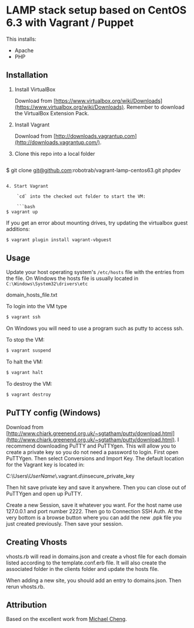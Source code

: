 # LAMP stack setup based on CentOS 6.3 with Vagrant / Puppet

This installs:

- Apache
- PHP

## Installation

1. Install VirtualBox

	Download from [https://www.virtualbox.org/wiki/Downloads](https://www.virtualbox.org/wiki/Downloads). Remember to download the VirtualBox Extension Pack.

2. Install Vagrant

	Download from [http://downloads.vagrantup.com](http://downloads.vagrantup.com/).

3. Clone this repo into a local folder

	```bash
$ git clone git@github.com:robotrab/vagrant-lamp-centos63.git phpdev
```

4. Start Vagrant

	`cd` into the checked out folder to start the VM:

	```bash
$ vagrant up
```
  If you get an error about mounting drives, try updating the virtualbox guest additions:

  ```bash
$ vagrant plugin install vagrant-vbguest
```

## Usage

Update your host operating system's `/etc/hosts` file with the entries from the file.
On Windows the hosts file is usually located in `C:\Windows\System32\drivers\etc`

domain_hosts_file.txt


To login into the VM type
```bash
$ vagrant ssh
```
On Windows you will need to use a program such as putty to access ssh.

To stop the VM:
```bash
$ vagrant suspend
```

To halt the VM:
```bash
$ vagrant halt
```

To destroy the VM:
```bash
$ vagrant destroy
```

## PuTTY config (Windows)
Download from [http://www.chiark.greenend.org.uk/~sgtatham/putty/download.html](http://www.chiark.greenend.org.uk/~sgtatham/putty/download.html).
I recommend downloading PuTTY and PuTTYgen. This will allow you to create a private key so you do not need a password to login.
First open PuTTYgen. Then select Conversions and Import Key. The default location for the Vagrant key is located in:

C:\\Users\\*UserName*\\.vagrant.d\\insecure_private_key

Then hit save private key and save it anywhere. Then you can close out of PuTTYgen and open up PuTTY.

Create a new Session, save it whatever you want. For the host name use 127.0.0.1 and port number 2222. Then go to Connection SSH Auth. At the very bottom is a browse
button where you can add the new .ppk file you just created previously. Then save your session.

## Creating Vhosts

vhosts.rb will read in domains.json and create a vhost file for each domain listed according
to the template.conf.erb file. It will also create the associated folder in the clients folder and update the hosts file.

When adding a new site, you should add an entry to domains.json. Then rerun vhosts.rb.

## Attribution

Based on the excellent work from [Michael Cheng](https://github.com/miccheng/vagrant-lamp-centos63).
